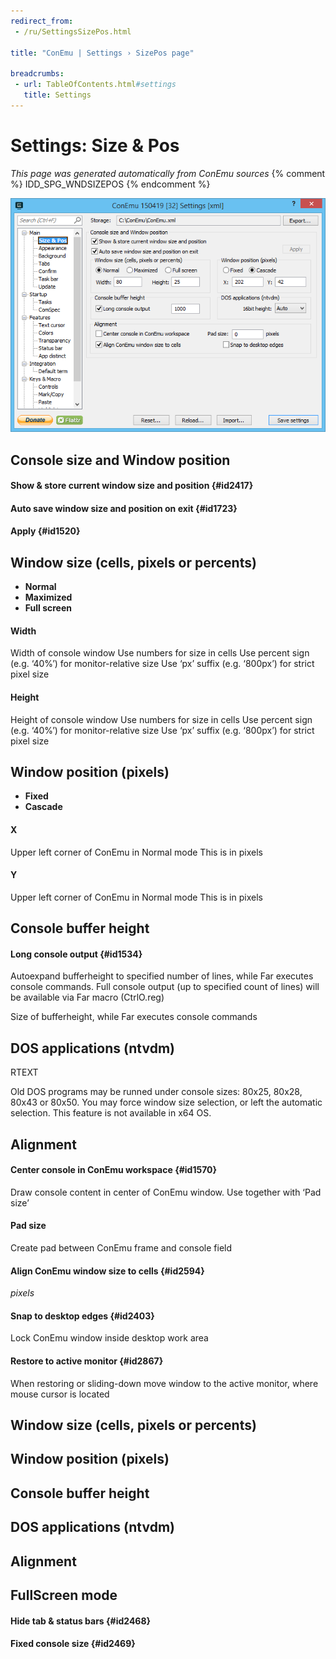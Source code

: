 ```yaml
---
redirect_from:
 - /ru/SettingsSizePos.html

title: "ConEmu | Settings › SizePos page"

breadcrumbs:
 - url: TableOfContents.html#settings
   title: Settings
---
```


# Settings: Size & Pos

*This page was generated automatically from ConEmu sources*
{% comment %} IDD_SPG_WNDSIZEPOS {% endcomment %}

![ConEmu Settings: Size & Pos](/img/Settings-SizePos.png)



## Console size and Window position

#### Show & store current window size and position  {#id2417}


#### Auto save window size and position on exit  {#id1723}


#### Apply  {#id1520}


## Window size (cells, pixels or percents)




* **Normal**
* **Maximized**
* **Full screen**




#### Width
Width of console window Use numbers for size in cells Use percent sign (e.g. ‘40%’) for monitor-relative size Use ‘px’ suffix (e.g. ‘800px’) for strict pixel size

#### Height
Height of console window Use numbers for size in cells Use percent sign (e.g. ‘40%’) for monitor-relative size Use ‘px’ suffix (e.g. ‘800px’) for strict pixel size



## Window position (pixels)




* **Fixed**
* **Cascade**




#### X
Upper left corner of ConEmu in Normal mode This is in pixels

#### Y
Upper left corner of ConEmu in Normal mode This is in pixels



## Console buffer height

#### Long console output  {#id1534}
Autoexpand bufferheight to specified number of lines, while Far executes console commands. Full console output (up to specified count of lines) will be available via Far macro (CtrlO.reg)

Size of bufferheight, while Far executes console commands



## DOS applications (ntvdm)



RTEXT



Old DOS programs may be runned under console sizes: 80x25, 80x28, 80x43 or 80x50. You may force window size selection, or left the automatic selection. This feature is not available in x64 OS.

## Alignment

#### Center console in ConEmu workspace  {#id1570}
Draw console content in center of ConEmu window. Use together with ‘Pad size’

#### Pad size
Create pad between ConEmu frame and console field

#### Align ConEmu window size to cells  {#id2594}
*pixels*  


#### Snap to desktop edges  {#id2403}
Lock ConEmu window inside desktop work area

#### Restore to active monitor  {#id2867}
When restoring or sliding-down move window to the active monitor, where mouse cursor is located





## Window size (cells, pixels or percents)





## Window position (pixels)





## Console buffer height





## DOS applications (ntvdm)





## Alignment





## FullScreen mode

#### Hide tab & status bars  {#id2468}


#### Fixed console size  {#id2469}








